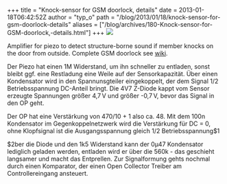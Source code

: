 +++
title = "Knock-sensor for GSM doorlock, details"
date = 2013-01-18T06:42:52Z
author = "typ_o"
path = "/blog/2013/01/18/knock-sensor-for-gsm-doorlock-details"
aliases = ["/blog/archives/180-Knock-sensor-for-GSM-doorlock,-details.html"]
+++
![](/media/amp_kl.jpg)

Amplifier for piezo to detect structure-borne sound if member knocks on
the door from outside. Complete GSM doorlock see
[wiki](https://web.archive.org/web/20111031013858/https://flipdot.org/wiki/index.php?title=Zugangssystem).

Der Piezo hat einen 1M Widerstand, um ihn schneller zu entladen, sonst
bleibt ggf. eine Restladung eine Weile auf der Sensorkapazität. Über
einen Kondensator wird in den Spannunsgteiler eingekoppelt, der dem
Signal 1/2 Betriebsspannung DC-Anteil bringt. Die 4V7 Z-Diode kappt vom
Sensor erzeugte Spannungen größer 4,7 V und größer -0,7 V, bevor das
Signal in den OP geht.

Der OP hat eine Verstärkung von 470/10 + 1 also ca. 48. Mit dem 100n
Kondensator im Gegenkoppelnetzwerk wird die Verstärkung für DC = 0, ohne
Klopfsignal ist die Ausgangsspannung gleich 1/2 Betriebsspannung$1

$2ber die Diode und den 1k5 Widerstand kann der 0µ47 Kondensator
lediglich geladen werden, entladen wird er über die 560k - das geschieht
langsamer und macht das Entprellen. Zur Signalformung gehts nochmal
durch einen Komparator, der einen Open Collector Treiber am
Controllereingang ansteuert.
